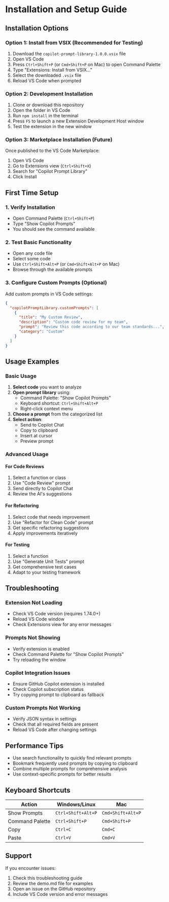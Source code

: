 # Installation and Setup Guide

## Installation Options

### Option 1: Install from VSIX (Recommended for Testing)

1. Download the `copilot-prompt-library-1.0.0.vsix` file
2. Open VS Code
3. Press `Ctrl+Shift+P` (or `Cmd+Shift+P` on Mac) to open Command Palette
4. Type "Extensions: Install from VSIX..."
5. Select the downloaded `.vsix` file
6. Reload VS Code when prompted

### Option 2: Development Installation

1. Clone or download this repository
2. Open the folder in VS Code
3. Run `npm install` in the terminal
4. Press `F5` to launch a new Extension Development Host window
5. Test the extension in the new window

### Option 3: Marketplace Installation (Future)

Once published to the VS Code Marketplace:
1. Open VS Code
2. Go to Extensions view (`Ctrl+Shift+X`)
3. Search for "Copilot Prompt Library"
4. Click Install

## First Time Setup

### 1. Verify Installation
- Open Command Palette (`Ctrl+Shift+P`)
- Type "Show Copilot Prompts"
- You should see the command available

### 2. Test Basic Functionality
- Open any code file
- Select some code
- Use `Ctrl+Shift+Alt+P` (or `Cmd+Shift+Alt+P` on Mac)
- Browse through the available prompts

### 3. Configure Custom Prompts (Optional)
Add custom prompts in VS Code settings:

```json
{
  "copilotPromptLibrary.customPrompts": [
    {
      "title": "My Custom Review",
      "description": "Custom code review for my team",
      "prompt": "Review this code according to our team standards...",
      "category": "Custom"
    }
  ]
}
```

## Usage Examples

### Basic Usage
1. **Select code** you want to analyze
2. **Open prompt library** using:
   - Command Palette: "Show Copilot Prompts"
   - Keyboard shortcut: `Ctrl+Shift+Alt+P`
   - Right-click context menu
3. **Choose a prompt** from the categorized list
4. **Select action**:
   - Send to Copilot Chat
   - Copy to clipboard
   - Insert at cursor
   - Preview prompt

### Advanced Usage

#### For Code Reviews
1. Select a function or class
2. Use "Code Review" prompt
3. Send directly to Copilot Chat
4. Review the AI's suggestions

#### For Refactoring
1. Select code that needs improvement
2. Use "Refactor for Clean Code" prompt
3. Get specific refactoring suggestions
4. Apply improvements iteratively

#### For Testing
1. Select a function
2. Use "Generate Unit Tests" prompt
3. Get comprehensive test cases
4. Adapt to your testing framework

## Troubleshooting

### Extension Not Loading
- Check VS Code version (requires 1.74.0+)
- Reload VS Code window
- Check Extensions view for any error messages

### Prompts Not Showing
- Verify extension is enabled
- Check Command Palette for "Show Copilot Prompts"
- Try reloading the window

### Copilot Integration Issues
- Ensure GitHub Copilot extension is installed
- Check Copilot subscription status
- Try copying prompt to clipboard as fallback

### Custom Prompts Not Working
- Verify JSON syntax in settings
- Check that all required fields are present
- Reload VS Code after changing settings

## Performance Tips

- Use search functionality to quickly find relevant prompts
- Bookmark frequently used prompts by copying to clipboard
- Combine multiple prompts for comprehensive analysis
- Use context-specific prompts for better results

## Keyboard Shortcuts

| Action | Windows/Linux | Mac |
|--------|---------------|-----|
| Show Prompts | `Ctrl+Shift+Alt+P` | `Cmd+Shift+Alt+P` |
| Command Palette | `Ctrl+Shift+P` | `Cmd+Shift+P` |
| Copy | `Ctrl+C` | `Cmd+C` |
| Paste | `Ctrl+V` | `Cmd+V` |

## Support

If you encounter issues:
1. Check this troubleshooting guide
2. Review the demo.md file for examples
3. Open an issue on the GitHub repository
4. Include VS Code version and error messages